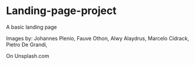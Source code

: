 # Landing-page-project
A basic landing page

Images by:
Johannes Plenio, 
Fauve Othon, 
Alwy Alaydrus, 
Marcelo Cidrack, 
Pietro De Grandi, 

On Unsplash.com
